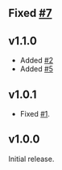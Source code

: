 ## Fixed [#7](https://github.com/morishitter/postcss-ref/pull/7)

## v1.1.0

- Added [#2](https://github.com/morishitter/postcss-ref/issues/2)
- Added [#5](https://github.com/morishitter/postcss-ref/issues/5)

## v1.0.1

- Fixed [#1](https://github.com/morishitter/postcss-ref/issues/1).

## v1.0.0

Initial release.
